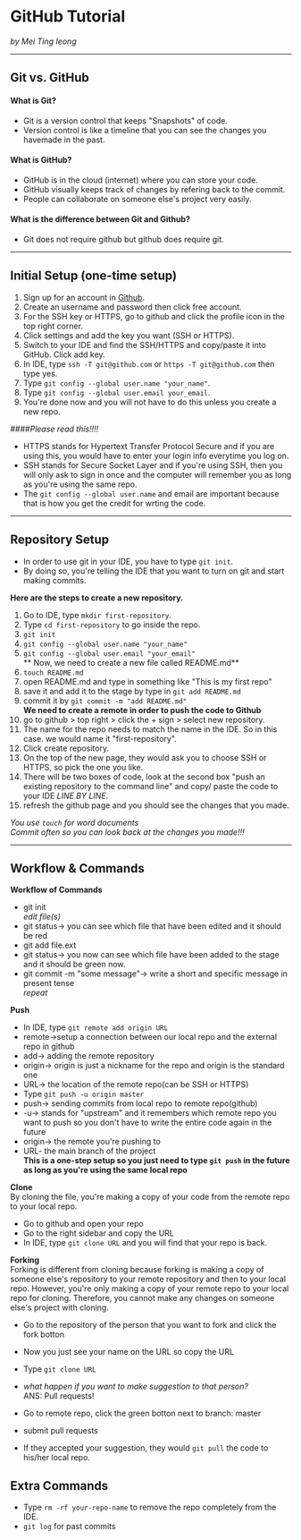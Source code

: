 # GitHub Tutorial

_by Mei Ting Ieong_

---
## Git vs. GitHub  
#### What is Git?  
* Git is a version control that keeps "Snapshots" of code.  
 * Version control is like a timeline that you can see the changes you havemade in the past.  


#### What is GitHub?
* GitHub is in the cloud (internet) where you can store your code.  
* GitHub visually keeps track of changes by refering back to the commit.
* People can collaborate on someone else's project very easily.

#### What is the difference between Git and Github?  
* Git does not require github but github does require git.  




---
## Initial Setup (one-time setup)
1. Sign up for an account in [Github](github).  
2. Create an username and password then click free account.  
3. For the SSH key or HTTPS, go to github and click the profile icon in the top right corner.  
4. Click settings and add the key you want (SSH or HTTPS).  
5. Switch to your IDE and find the SSH/HTTPS and copy/paste it into GitHub. Click add key.  
6. In IDE, type `ssh -T git@github.com` or `https -T git@github.com` then type yes.  
7. Type `git config --global user.name "your_name"`.
8. Type `git config --global user.email your_email`.
9. You're done now and you will not have to do this unless you create a new repo.

####_Please read this!!!!_  
* HTTPS stands for Hypertext Transfer Protocol Secure and if you are using this, you would have to enter your login info everytime you log on. 
*  SSH stands for Secure Socket Layer and if you're using SSH, then you will only ask to sign in once and the computer will remember you as long as you're using the same repo.  
*  The `git config --global user.name` and email are important because that is how you get the credit for wrting the code.    


---
## Repository Setup
* In order to use git in your IDE, you have to type `git init`. 
 * By doing so, you're telling the IDE that you want to turn on git and start making commits.

**Here are the steps to create a new repository.**  
1. Go to IDE, type `mkdir first-repository`.  
2. Type `cd first-repository` to go inside the repo.  
3. `git init`  
4. `git config --global user.name "your_name"`  
5. `git config --global user.email "your_email"`  
** Now, we need to create a new file called README.md**  
1. `touch README.md`  
2. open README.md and type in something like "This is my first repo"  
3. save it and add it to the stage by type in `git add README.md`  
4. commit it by `git commit -m "add README.md"`  
**We need to create a remote in order to push the code to Github**  
1. go to github > top right > click the + sign > select new repository.  
2. The name for the repo needs to match the name in the IDE. So in this case. we would name it "first-repository".  
3. Click create repository.  
4. On the top of the new page, they would ask you to choose SSH or HTTPS, so pick the one you like.  
5. There will be two boxes of code, look at the second box "push an existing repository to the command line" and copy/ paste the code to your IDE _LINE BY LINE_.  
5. refresh the github page and you should see the changes that you made.  

_You use `touch` for word documents_  
_Commit often so you can look back at the changes you made!!!_
 
---
## Workflow & Commands  
**Workflow of Commands**  

* git init  
_edit file(s)_
* git status→ you can see which file that have been edited and it should be red   
* git add file.ext  
* git status→ you now can see which file have been added to the stage and it should be green now.  
* git commit -m "some message"→ write a short and specific message in present tense  
_repeat_  

**Push**  

* In IDE, type `git remote add origin URL`  
* remote→setup a connection between our local repo and the external repo in github  
* add→ adding the remote repository   
* origin→ origin is just a nickname for the repo and origin is the standard one  
* URL→ the location of the remote repo(can be SSH or HTTPS)  
* Type `git push -u origin master`   
* push→ sending commits from local repo to remote repo(github)  
* -u→ stands for "upstream" and it remembers which remote repo you want to push so you don't have to write the entire code again in the future  
* origin→ the remote you're pushing to  
* URL- the main branch of the project  
 **This is a one-step setup so you just need to type `git push` in the future as long as you're using the same local repo**

**Clone**  
By cloning the file, you're making a copy of your code from the remote repo to your local repo.  

* Go to github and open your repo  
* Go to the right sidebar and copy the URL  
* In IDE, type `git clone URL` and you will find that your repo is back.  

**Forking**  
Forking is different from cloning because forking is making a copy of someone else's repository to your remote repository and then to your local repo. However, you're only making a copy of your remote repo to your local repo for cloning. Therefore, you cannot make any changes on someone else's project with cloning.

* Go to the repository of the person that you want to fork and click the fork botton  
* Now you just see your name on the URL so copy the URL  
* Type `git clone URL`  

* _what happen if you want to make suggestion to that person?_  
ANS: Pull requests!

* Go to remote repo, click the green botton next to branch: master  
* submit pull requests  
* If they accepted your suggestion, they would `git pull` the code to his/her local repo.  


## Extra Commands
* Type `rm -rf your-repo-name` to remove the repo completely from the IDE.
* `git log` for past commits



